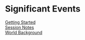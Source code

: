 # Significant Events

[Getting Started](http://c3ptoh.github.io/secrets-of-nelluon/getting-started)  
[Session Notes](http://c3ptoh.github.io/secrets-of-nelluon/session-notes)  
[World Background](http://c3ptoh.github.io/secrets-of-nelluon/world-background)
